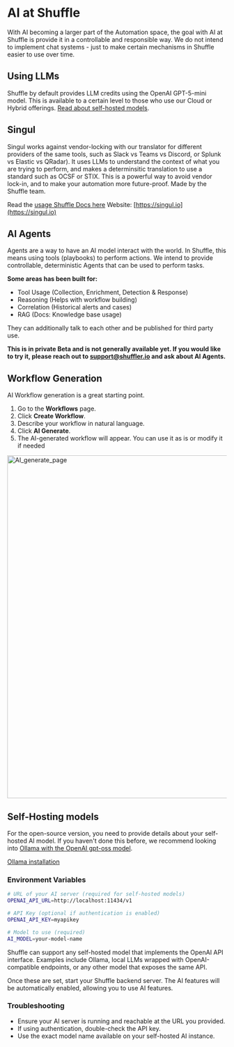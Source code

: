 # AI at Shuffle

With AI becoming a larger part of the Automation space, the goal with AI at Shuffle is provide it in a controllable and responsible way. We do not intend to implement chat systems - just to make certain mechanisms in Shuffle easier to use over time.

## Using LLMs 
Shuffle by default provides LLM credits using the OpenAI GPT-5-mini model. This is available to a certain level to those who use our Cloud or Hybrid offerings. [Read about self-hosted models](#self-hosted-models).

## Singul
Singul works against vendor-locking with our translator for different providers of the same tools, such as Slack vs Teams vs Discord, or Splunk vs Elastic vs QRadar). It uses LLMs to understand the context of what you are trying to perform, and makes a determinsitic translation to use a standard such as OCSF or STIX. This is a powerful way to avoid vendor lock-in, and to make your automation more future-proof. Made by the Shuffle team.

Read the [usage Shuffle Docs here](https://github.com/Shuffle/openapi-apps/blob/master/docs/singul.md)
Website: [https://singul.io](https://singul.io)

## AI Agents
Agents are a way to have an AI model interact with the world. In Shuffle, this means using tools (playbooks) to perform actions. We intend to provide controllable, deterministic Agents that can be used to perform tasks.

**Some areas has been built for:**
- Tool Usage  (Collection, Enrichment, Detection & Response)
- Reasoning   (Helps with workflow building)
- Correlation (Historical alerts and cases)
- RAG         (Docs: Knowledge base usage)

They can additionally talk to each other and be published for third party use. 

**This is in private Beta and is not generally available yet. If you would like to try it, please reach out to support@shuffler.io and ask about AI Agents.**

## Workflow Generation
AI Workflow generation is a great starting point.

1. Go to the **Workflows** page.
2. Click **Create Workflow**.
3. Describe your workflow in natural language.
4. Click **AI Generate**.
5. The AI-generated workflow will appear. You can use it as is or modify it if needed

<img width="785" height="787" alt="AI_generate_page" src="https://github.com/user-attachments/assets/c756caf1-a32b-4b56-bd5a-81fc2ec879dd" />

## Self-Hosting models

For the open-source version, you need to provide details about your self-hosted AI model. If you haven't done this before, we recommend looking into [Ollama with the OpenAI gpt-oss model](https://ollama.com/blog/gpt-oss).

[Ollama installation](https://ollama.com/)

### Environment Variables

```bash
# URL of your AI server (required for self-hosted models)
OPENAI_API_URL=http://localhost:11434/v1

# API Key (optional if authentication is enabled)
OPENAI_API_KEY=myapikey

# Model to use (required)
AI_MODEL=your-model-name
```

Shuffle can support any self-hosted model that implements the OpenAI API interface. Examples include Ollama, local LLMs wrapped with OpenAI-compatible endpoints, or any other model that exposes the same API.

Once these are set, start your Shuffle backend server. The AI features will be automatically enabled, allowing you to use AI features.


### Troubleshooting

* Ensure your AI server is running and reachable at the URL you provided.
* If using authentication, double-check the API key.
* Use the exact model name available on your self-hosted AI instance.
